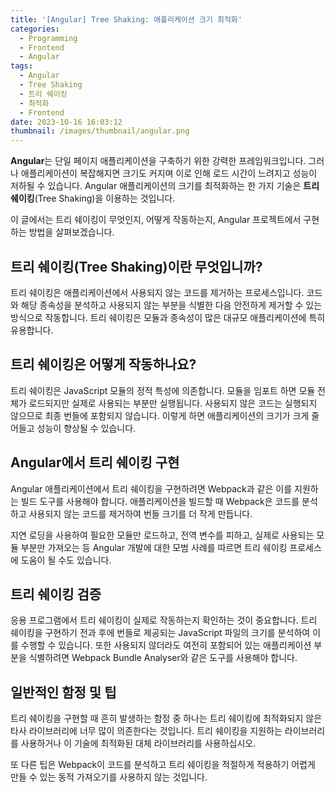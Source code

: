 ```yaml
---
title: '[Angular] Tree Shaking: 애플리케이션 크기 최적화'
categories:
  - Programming
  - Frontend
  - Angular
tags:
  - Angular
  - Tree Shaking
  - 트리 쉐이킹
  - 최적화
  - Frontend
date: 2023-10-16 16:03:12
thumbnail: /images/thumbnail/angular.png
---
```


**Angular**는 단일 페이지 애플리케이션을 구축하기 위한 강력한 프레임워크입니다. 그러나 애플리케이션이 복잡해지면 크기도 커지며 이로 인해 로드 시간이 느려지고 성능이 저하될 수 있습니다. Angular 애플리케이션의 크기를 최적화하는 한 가지 기술은 **트리 쉐이킹**(Tree Shaking)을 이용하는 것입니다.

이 글에서는 트리 쉐이킹이 무엇인지, 어떻게 작동하는지, Angular 프로젝트에서 구현하는 방법을 살펴보겠습니다.

## 트리 쉐이킹(Tree Shaking)이란 무엇입니까?

트리 쉐이킹은 애플리케이션에서 사용되지 않는 코드를 제거하는 프로세스입니다. 코드와 해당 종속성을 분석하고 사용되지 않는 부분을 식별한 다음 안전하게 제거할 수 있는 방식으로 작동합니다. 트리 쉐이킹은 모듈과 종속성이 많은 대규모 애플리케이션에 특히 유용합니다.

## 트리 쉐이킹은 어떻게 작동하나요?

트리 쉐이킹은 JavaScript 모듈의 정적 특성에 의존합니다. 모듈을 임포트 하면 모듈 전체가 로드되지만 실제로 사용되는 부분만 실행됩니다. 사용되지 않은 코드는 실행되지 않으므로 최종 번들에 포함되지 않습니다. 이렇게 하면 애플리케이션의 크기가 크게 줄어들고 성능이 향상될 수 있습니다.

## Angular에서 트리 쉐이킹 구현

Angular 애플리케이션에서 트리 쉐이킹을 구현하려면 Webpack과 같은 이를 지원하는 빌드 도구를 사용해야 합니다. 애플리케이션을 빌드할 때 Webpack은 코드를 분석하고 사용되지 않는 코드를 제거하여 번들 크기를 더 작게 만듭니다.

지연 로딩을 사용하여 필요한 모듈만 로드하고, 전역 변수를 피하고, 실제로 사용되는 모듈 부분만 가져오는 등 Angular 개발에 대한 모범 사례를 따르면 트리 쉐이킹 프로세스에 도움이 될 수도 있습니다.

## 트리 쉐이킹 검증

응용 프로그램에서 트리 쉐이킹이 실제로 작동하는지 확인하는 것이 중요합니다. 트리 쉐이킹을 구현하기 전과 후에 번들로 제공되는 JavaScript 파일의 크기를 분석하여 이를 수행할 수 있습니다. 또한 사용되지 않더라도 여전히 포함되어 있는 애플리케이션 부분을 식별하려면 Webpack Bundle Analyser와 같은 도구를 사용해야 합니다.

## 일반적인 함정 및 팁

트리 쉐이킹을 구현할 때 흔히 발생하는 함정 중 하나는 트리 쉐이킹에 최적화되지 않은 타사 라이브러리에 너무 많이 의존한다는 것입니다. 트리 쉐이킹을 지원하는 라이브러리를 사용하거나 이 기술에 최적화된 대체 라이브러리를 사용하십시오.

또 다른 팁은 Webpack이 코드를 분석하고 트리 쉐이킹을 적절하게 적용하기 어렵게 만들 수 있는 동적 가져오기를 사용하지 않는 것입니다.
